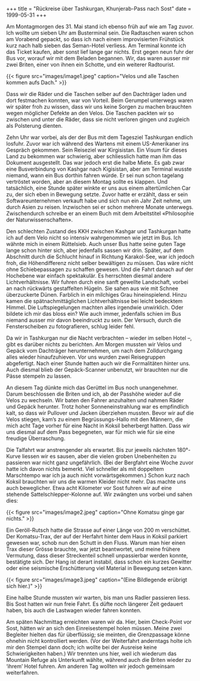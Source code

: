 +++
title = "Rückreise über Tashkurgan, Khunjerab-Pass nach Sost"
date = 1999-05-31
+++

Am Montagmorgen des 31. Mai stand ich ebenso früh auf wie am Tag zuvor.
Ich wollte um sieben Uhr am Busterminal sein. Die Radtaschen waren schon
am Vorabend gepackt, so dass ich nach einem improvisierten Frühstück
kurz nach halb sieben das Seman-Hotel verliess. Am Terminal konnte ich
das Ticket kaufen, aber sonst lief lange gar nichts. Erst gegen neun
fuhr der Bus vor, worauf wir mit dem Beladen begannen. Wir, das waren
ausser mir zwei Briten, einer von ihnen ein Schotte, und ein weiterer
Radtourist.

{{< figure src="images/image1.jpeg" caption="Velos und alle Taschen kommen aufs Dach." >}}

Dass wir die Räder und die Taschen selber auf den Dachträger laden und
dort festmachen konnten, war von Vorteil. Beim Gerumpel unterwegs waren
wir später froh zu wissen, dass wir uns keine Sorgen zu machen brauchten
wegen möglicher Defekte an den Velos. Die Taschen packten wir so
zwischen und unter die Räder, dass sie nicht verloren gingen und
zugleich als Polsterung dienten.

Zehn Uhr war vorbei, als der der Bus mit dem Tagesziel Tashkurgan
endlich losfuhr. Zuvor war ich während des Wartens mit einem
US-Amerikaner ins Gespräch gekommen. Sein Reiseziel war Kirgisistan. Ein
Visum für dieses Land zu bekommen war schwierig, aber schliesslich hatte
man ihm das Dokument ausgestellt. Das war jedoch erst die halbe Miete.
Es gab zwar eine Busverbindung von Kashgar nach Kigisistan, aber am
Terminal wusste niemand, wann ein Bus dorthin fahren würde. Er sei nun
schon tagelang vertröstet worden, aber an diesem Montag sollte es
klappen. Und tatsächlich, eine Stunde später winkte er uns aus einem
altertümlichen Car zu, der sich eben in Bewegung setzte. Zuvor hatte er
erzählt, dass er sein Softwareunternehmen verkauft habe und sich nun ein
Jahr Zeit nehme, um durch Asien zu reisen. Inzwischen sei er schon
mehrere Monate unterwegs. Zwischendurch schreibe er an einem Buch mit
dem Arbeitstitel «Philosophie der Naturwissenschaften».

Den schlechten Zustand des KKH zwischen Kashgar und Tashkurgan hatte ich
auf dem Velo nicht so intensiv wahrgenommen wie jetzt im Bus. Ich wähnte
mich in einem Rüttelsieb. Auch unser Bus hatte seine guten Tage lange
schon hinter sich, aber jedenfalls sassen wir drin. Später, auf dem
Abschnitt durch die Schlucht hinauf in Richtung Karakol-See, war ich
jedoch froh, die Höhendifferenz nicht selber bewältigen zu müssen. Das
wäre nicht ohne Schiebepassagen zu schaffen gewesen. Und die Fahrt
danach auf der Hochebene war einfach spektakulär. Es herrschten diesmal
andere Lichtverhältnisse. Wir fuhren durch eine sanft gewellte
Landschaft, vorbei an nach rückwärts gestaffelten Hügeln. Sie sahen aus
wie mit Schnee überzuckerte Dünen. Farblich in ein milchiges Grau
hineinspielend. Hinzu kamen die spätnachmittäglichen Lichtverhältnisse
bei leicht bedecktem Himmel. Die Luftspiegelungen machten alles
irgendwie unwirklich. Oder bildete ich mir das bloss ein? Wie auch
immer, jedenfalls schien im Bus niemand ausser mir davon beeindruckt zu
sein. Der Versuch, durch die Fensterscheiben zu fotografieren, schlug
leider fehl.

Da wir in Tashkurgan nur die Nacht verbrachten – wieder im selben Hotel
–, gibt es darüber nichts zu berichten. Am Morgen mussten wir Velos und
Gepäck vom Dachträger herunternehmen, um nach dem Zolldurchgang alles
wieder hinaufzuhieven. Vor uns wurden zwei Reisegruppen abgefertigt.
Nach einer Stunde hatten auch wir die Formalitäten hinter uns. Auch
diesmal blieb der Gepäck-Scanner unbenutzt, wir brauchten nur die Pässe
stempeln zu lassen.

An diesem Tag dünkte mich das Gerüttel im Bus noch unangenehmer. Darum
beschlossen die Briten und ich, ab der Passhöhe wieder auf die Velos zu
wechseln. Wir baten den Fahrer anzuhalten und nahmen Räder und Gepäck
herunter. Trotz hoher Sonneneinstrahlung war es empfindlich kalt, so
dass wir Pullover und Jacken überziehen mussten. Bevor wir auf die Velos
stiegen, kam’s zu einem Begrüssungs-Hallo mit den Männern, die mich acht
Tage vorher für eine Nacht in Koksil beherbergt hatten. Dass wir uns
diesmal auf dem Pass begegneten, war für mich wie für sie eine freudige
Überraschung.

Die Talfahrt war anstrengender als erwartet. Bis zur jeweils nächsten
180°-Kurve liessen wir es sausen, aber die vielen groben Unebenheiten zu
passieren war nicht ganz ungefährlich. (Bei der Bergfahrt eine Woche
zuvor hatte ich davon nichts bemerkt. Viel schneller als mit doppeltem
Marschtempo war ich ja auch nicht vorwärtsgekommen.) Schon kurz nach
Koksil brauchten wir uns die warmen Kleider nicht mehr. Das machte uns
auch beweglicher. Etwa acht Kilometer vor Sost fuhren wir auf eine
stehende Sattelschlepper-Kolonne auf. Wir zwängten uns vorbei und sahen
dies:

{{< figure src="images/image2.jpeg" caption="Ohne Komatsu ginge gar nichts." >}}

Ein Geröll-Rutsch hatte die Strasse auf einer Länge von 200 m
verschüttet. Der Komatsu-Trax, der auf der Herfahrt hinter dem Haus in
Koksil parkiert gewesen war, schob nun den Schutt in den Fluss. Warum
man hier einen Trax dieser Grösse brauchte, war jetzt beantwortet, und
meine frühere Vermutung, dass dieser Streckenteil schnell unpassierbar
werden konnte, bestätigte sich. Der Hang ist derart instabil, dass schon
ein kurzes Gewitter oder eine seismische Erschütterung viel Material in
Bewegung setzen kann.

{{< figure src="images/image3.jpeg" caption="(Eine Bildlegende erübrigt sich hier.)" >}}

Eine halbe Stunde mussten wir warten, bis man uns Radler passieren
liess. Bis Sost hatten wir nun freie Fahrt. Es düfte noch längerer Zeit
gedauert haben, bis auch die Lastwagen wieder fahren konnten.

Am späten Nachmittag erreichten waren wir da. Hier, beim Check-Point vor
Sost, hätten wir an sich den Einreisestempel holen müssen. Meine zwei
Begleiter hielten das für überflüssig; sie meinten, die Grenzpassage
könne ohnehin nicht kontrolliert werden. (Vor der Weiterfahrt anderntags
holte ich mir den Stempel dann doch; ich wollte bei der Ausreise keine
Schwierigkeiten haben.) Wir trennten uns hier, weil ich wiederum das
Mountain Refuge als Unterkunft wählte, während auch die Briten wieder zu
‘ihrem’ Hotel fuhren. Am anderen Tag wollten wir jedoch gemeinsam
weiterfahren.
